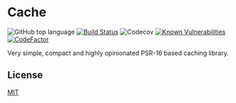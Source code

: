 # Cache

![GitHub top language](https://img.shields.io/github/languages/top/vuryss/cache.svg)
[![Build Status](https://travis-ci.org/vuryss/cache.png?branch=master)](https://travis-ci.org/vuryss/cache)
![Codecov](https://img.shields.io/codecov/c/gh/vuryss/cache.svg)
[![Known Vulnerabilities](https://snyk.io//test/github/vuryss/cache/badge.svg?targetFile=composer.lock)](https://snyk.io//test/github/vuryss/cache?targetFile=composer.lock)
[![CodeFactor](https://www.codefactor.io/repository/github/vuryss/cache/badge)](https://www.codefactor.io/repository/github/vuryss/cache)

Very simple, compact and highly opinionated PSR-16 based caching library.

## License
[MIT](https://choosealicense.com/licenses/mit/)
